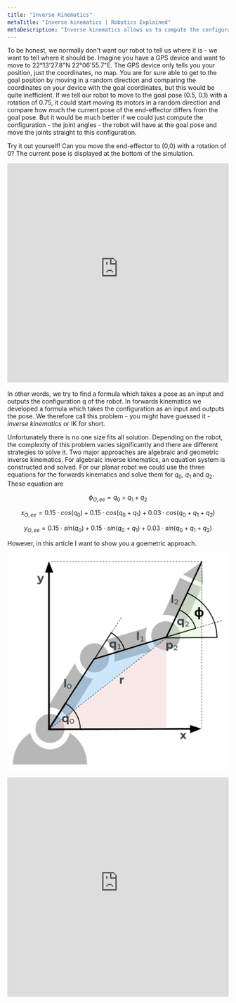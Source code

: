 ```yaml
---
title: "Inverse Kinematics"
metaTitle: "Inverse kinematics | Robotics Explained"
metaDescription: "Inverse kinematics allows us to compute the configuration of the robot's joints given the pose of its end-effector."
---
```


To be honest, we normally don't want our robot to tell us where it is - we want to tell where it should be. Imagine you have a GPS device and want to move to 22°13'27.8"N 22°06'55.7"E. The GPS device only tells you your position, just the coordinates, no map. You are for sure able to get to the goal position by moving in a random direction and comparing the coordinates on your device with the goal coordinates, but this would be quite inefficient. If we tell our robot to move to the goal pose (0.5, 0.1) with a rotation of 0.75, it could start moving its motors in a random direction and compare how much the current pose of the end-effector differs from the goal pose. But it would be much better if we could just compute the configuration - the joint angles - the robot will have at the goal pose and move the joints straight to this configuration.

Try it out yourself! Can you move the end-effector to (0,0) with a rotation of 0? The current pose is displayed at the bottom of the simulation.

<iframe src="https://kinematics.robotics-explained.com" title="Robot Kinematics" width="100%" height="500" frameborder="0"></iframe>

In other words, we try to find a formula which takes a pose as an input and outputs the configuration q of the robot. In forwards kinematics we developed a formula which takes the configuration as an input and outputs the pose. We therefore call this problem - you might have guessed it - *inverse kinematics* or IK for short.

Unfortunately there is no one size fits all solution. Depending on the robot, the complexity of this problem varies significantly and there are different strategies to solve it. Two major approaches are algebraic and geometric inverse kinematics. For algebraic inverse kinematics, an equation system is constructed and solved. For our planar robot we could use the three equations for the forwards kinematics and solve them for $q_0$, $q_1$ and $q_2$. These equation are

$$\phi_{O,ee} = q_0+q_1+q_2$$

$$x_{O,ee} = 0.15 \cdot cos(q_0) + 0.15 \cdot cos(q_0+q_1) + 0.03 \cdot cos(q_0+q_1+q_2)$$

$$y_{O,ee} = 0.15 \cdot sin(q_0) + 0.15 \cdot sin(q_0+q_1) + 0.03 \cdot sin(q_0+q_1+q_2)$$

However, in this article I want to show you a goemetric approach.

![geometric](../images/inverse/geometric.png "Geometric Inverse Kinematics")

<iframe src="https://kinematics.robotics-explained.com?inverse" title="Robot Kinematics" width="100%" height="500" frameborder="0"></iframe>